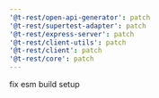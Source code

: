 ```yaml
---
'@t-rest/open-api-generator': patch
'@t-rest/supertest-adapter': patch
'@t-rest/express-server': patch
'@t-rest/client-utils': patch
'@t-rest/client': patch
'@t-rest/core': patch
---
```


fix esm build setup
